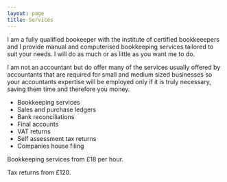 ```yaml
---
layout: page
title: Services
---
```


I am a fully qualified bookeeper with the institute of certified bookkeeepers and I provide manual and computerised bookkeeping services tailored to suit your needs. I will do as much or as little as you want me to do.

I am not an accountant but do offer many of the services usually offered by accountants that are required for small and medium sized
businesses so your accountants expertise will be employed only if it is truly necessary, saving them time and therefore you money.

* Bookkeeping services
* Sales and purchase ledgers
* Bank reconciliations
* Final accounts
* VAT returns
* Self assessment tax returns
* Companies house filing

Bookkeeping services from £18 per hour.

Tax returns from £120.